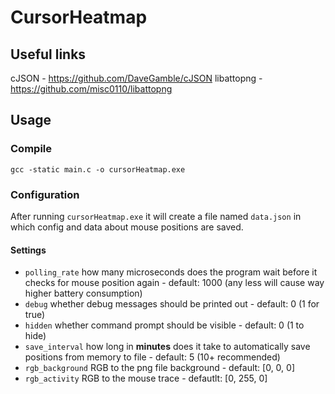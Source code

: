 # CursorHeatmap

## Useful links
cJSON - https://github.com/DaveGamble/cJSON
libattopng - https://github.com/misc0110/libattopng

## Usage
### Compile
`gcc -static main.c -o cursorHeatmap.exe`

### Configuration
After running `cursorHeatmap.exe` it will create a file named `data.json` in which config and data about mouse positions are saved.

#### Settings
- `polling_rate` how many microseconds does the program wait before it checks for mouse position again - default: 1000 (any less will cause way higher battery consumption)
- `debug` whether debug messages should be printed out - default: 0 (1 for true)
- `hidden` whether command prompt should be visible - default: 0 (1 to hide)
- `save_interval` how long in **minutes** does it take to automatically save positions from memory to file - default: 5 (10+ recommended)
- `rgb_background` RGB to the png file background - default: [0, 0, 0]
- `rgb_activity` RGB to the mouse trace - defautlt: [0, 255, 0]

